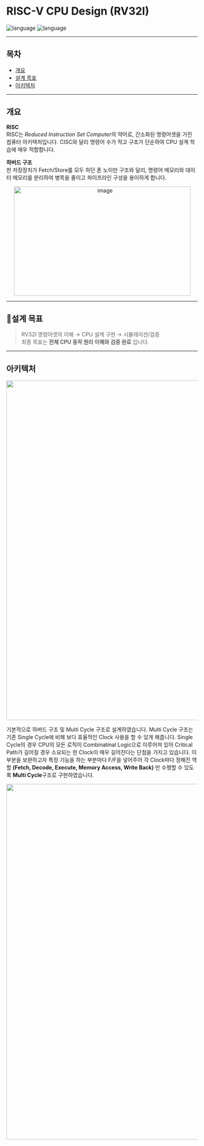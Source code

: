 # RISC-V CPU Design (RV32I)
![language](https://img.shields.io/badge/HDL-SystemVerilog-blue?style=flat-square)
![language](https://img.shields.io/badge/Software-C-green?style=flat-square)

---

## 목차
- [개요](#개요)
- [설계 목표](#설계-목표)
- [아키텍처](#아키텍처)

---

## 개요
**RISC**  
RISC는 *Reduced Instruction Set Computer*의 약어로, 간소화된 명령어셋을 가진 컴퓨터 아키텍처입니다. CISC와 달리 명령어 수가 적고 구조가 단순하여 CPU 설계 학습에 매우 적합합니다.

**하버드 구조**  
한 저장장치가 Fetch/Store를 모두 하던 폰 노이만 구조와 달리, 명령어 메모리와 데이터 메모리를 분리하여 병목을 줄이고 파이프라인 구성을 용이하게 합니다.

<p align="center">
  <!-- 이미지/다이어그램 중앙 정렬 -->
  <img width="465" height="288" alt="image" src="https://github.com/user-attachments/assets/11455178-77b7-4268-98df-66b95ee38be2" />
</p>

---

## 🎯설계 목표
> RV32I 명령어셋의 이해 → CPU 설계 구현 → 시뮬레이션/검증  
최종 목표는 **전체 CPU 동작 원리 이해와 검증 완료** 입니다.

---

## 아키텍처
<p align="center">
  <img width="1465" height="895" alt="image" src="https://github.com/user-attachments/assets/05a19830-1b96-4832-8ac0-2b57fb5a72cb" />
</p>

기본적으로 하버드 구조 및 Multi Cycle 구조로 설계하였습니다. Multi Cycle 구조는 기존 Single Cycle에 비해 보다 효율적인 Clock 사용을 할 수 있게 해줍니다. Single Cycle의 경우 CPU의 모든 로직이 Combinatinal Logic으로 이루어져 있어 Critical Path가 길어질 경우 소요되는 한 Clock이 매우 길어진다는 단점을 가지고 있습니다. 이 부분을 보완하고자 특정 기능을 하는 부분마다 
F/F을 넣어주어 각 Clock마다 정해진 역할 **(Fetch, Decode, Execute, Memory Access, Write Back)** 만 수행할 수 있도록 **Multi Cycle**구조로 구현하였습니다.

<p align="center">
    <img width="1522" height="937" alt="image" src="https://github.com/user-attachments/assets/a2a5493a-7bd0-4d0f-8f35-a5d58df316a5" />
</p>
